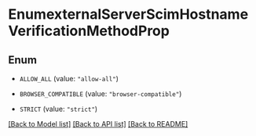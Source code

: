 # EnumexternalServerScimHostnameVerificationMethodProp

## Enum


* `ALLOW_ALL` (value: `"allow-all"`)

* `BROWSER_COMPATIBLE` (value: `"browser-compatible"`)

* `STRICT` (value: `"strict"`)


[[Back to Model list]](../README.md#documentation-for-models) [[Back to API list]](../README.md#documentation-for-api-endpoints) [[Back to README]](../README.md)


